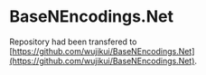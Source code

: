 # BaseNEncodings.Net
Repository had been transfered to [https://github.com/wujikui/BaseNEncodings.Net](https://github.com/wujikui/BaseNEncodings.Net).
